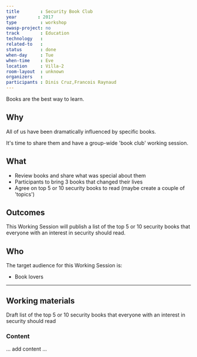 ```yaml
---
title        : Security Book Club
year		: 2017
type         : workshop
owasp-project: no
track        : Education
technology   :
related-to   :
status       : done
when-day     : Tue
when-time    : Eve
location     : Villa-2
room-layout  : unknown
organizers   :
participants : Dinis Cruz,Francois Raynaud
---
```


Books are the best way to learn.

## Why

All of us have been dramatically influenced by specific books.

It's time to share them and have a group-wide 'book club' working session.

## What

 - Review books and share what was special about them
 - Participants to bring 3 books that changed their lives
 - Agree on top 5 or 10 security books to read (maybe create a couple of 'topics')
 
## Outcomes

This Working Session will publish a list of the top 5 or 10 security books that everyone with an interest in security should read.


## Who

The target audience for this Working Session is:

 - Book lovers

--- 

## Working materials

Draft list of the top 5 or 10 security books that everyone with an interest in security should read

### Content

... add content ...
